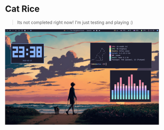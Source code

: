 # Cat Rice

> Its not completed right now! I'm just testing and playing :)

![rice screenshot](rice-ss.png)
